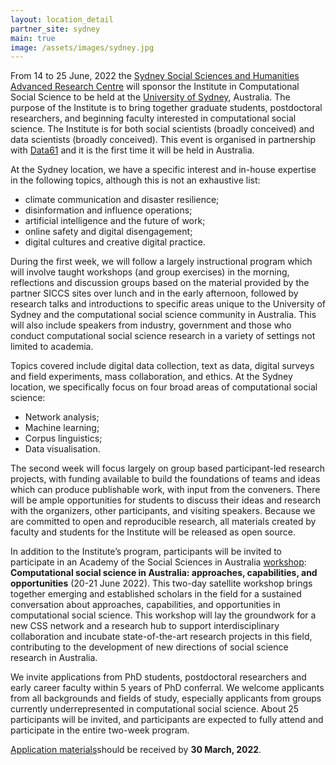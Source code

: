 ```yaml
---
layout: location_detail
partner_site: sydney
main: true
image: /assets/images/sydney.jpg
---
```


From 14 to 25 June, 2022 the [Sydney Social Sciences and Humanities Advanced Research Centre](https://www.sydney.edu.au/arts/our-research/centres-institutes-and-groups/sydney-social-sciences-and-humanities-advanced-research-centre.html) will sponsor the Institute in Computational Social Science to be held at the [University of Sydney](https://www.sydney.edu.au), Australia. The purpose of the Institute is to bring together graduate students, postdoctoral researchers, and beginning faculty interested in computational social science. The Institute is for both social scientists (broadly conceived) and data scientists (broadly conceived). This event is organised in partnership with [Data61](https://data61.csiro.au) and it is the first time it will be held in Australia.

At the Sydney location, we have a specific interest and in-house expertise in the following topics, although this is not an exhaustive list:
- climate communication and disaster resilience;
-	disinformation and influence operations;
-	artificial intelligence and the future of work;
-	online safety and digital disengagement;
-	digital cultures and creative digital practice.

During the first week, we will follow a largely instructional program which will involve taught workshops (and group exercises) in the morning, reflections and discussion groups based on the material provided by the partner SICCS sites over lunch and in the early afternoon, followed by research talks and introductions to specific areas unique to the University of Sydney and the computational social science community in Australia. This will also include speakers from industry, government and those who conduct computational social science research in a variety of settings not limited to academia.

Topics covered include digital data collection, text as data, digital surveys and field experiments, mass collaboration, and ethics. At the Sydney location, we specifically focus on four broad areas of computational social science:
- Network analysis;
- Machine learning;
- Corpus linguistics;
- Data visualisation.

The second week will focus largely on group based participant-led research projects, with funding available to build the foundations of teams and ideas which can produce publishable work, with input from the conveners. There will be ample opportunities for students to discuss their ideas and research with the organizers, other participants, and visiting speakers. Because we are committed to open and reproducible research, all materials created by faculty and students for the Institute will be released as open source.

In addition to the Institute’s program, participants will be invited to participate in an Academy of the Social Sciences in Australia [workshop](https://socialsciences.org.au/news/workshops-program-winners-for-2022-announced/): **Computational social science in Australia: approaches, capabilities, and opportunities** (20-21 June 2022). This two-day satellite workshop brings together emerging and established scholars in the field for a sustained conversation about approaches, capabilities, and opportunities in computational social science. This workshop will lay the groundwork for a new CSS network and a research hub to support interdisciplinary collaboration and incubate state-of-the-art research projects in this field, contributing to the development of new directions of social science research in Australia.

We invite applications from PhD students, postdoctoral researchers and early career faculty within 5 years of PhD conferral. We welcome applicants from all backgrounds and fields of study, especially applicants from groups currently underrepresented in computational social science. About 25 participants will be invited, and participants are expected to fully attend and participate in the entire two-week program.

[Application materials](https://compsocialscience.github.io/summer-institute/2022/sydney/apply)should be received by **30 March, 2022**.
